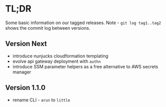 # TL;DR

Some basic information on our tagged releases.
Note - `git log tag1..tag2` shows the commit log between versions.

## Version Next

* introduce nunjucks cloudformation templating
* evolve api gateway deployment with `authn`
* introduce SSM parameter helpers as a free alternative to AWS secrets manager

## Version 1.1.0

* rename CLI - `arun` to `little`